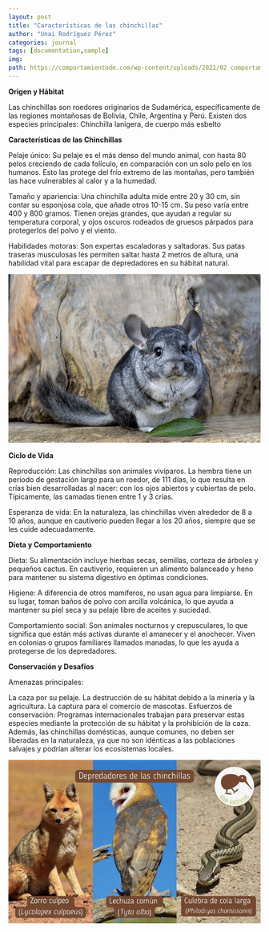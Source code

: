 ```yaml
---
layout: post
title: "Características de las chinchillas"
author: "Unai Rodríguez Pérez"
categories: journal
tags: [documentation,sample]
img: 
path: https://comportamientode.com/wp-content/uploads/2021/02 comportamiento-de-la-chinchilla.jpg
---
```


**Origen y Hábitat**

Las chinchillas son roedores originarios de Sudamérica, específicamente de las regiones montañosas de Bolivia, Chile, Argentina y Perú. Existen dos especies principales: Chinchilla lanigera, de cuerpo más esbelto

**Características de las Chinchillas**

Pelaje único:
Su pelaje es el más denso del mundo animal, con hasta 80 pelos creciendo de cada folículo, en comparación con un solo pelo en los humanos. Esto las protege del frío extremo de las montañas, pero también las hace vulnerables al calor y a la humedad.

Tamaño y apariencia:
Una chinchilla adulta mide entre 20 y 30 cm, sin contar su esponjosa cola, que añade otros 10-15 cm. Su peso varía entre 400 y 800 gramos. Tienen orejas grandes, que ayudan a regular su temperatura corporal, y ojos oscuros rodeados de gruesos párpados para protegerlos del polvo y el viento.

Habilidades motoras:
Son expertas escaladoras y saltadoras. Sus patas traseras musculosas les permiten saltar hasta 2 metros de altura, una habilidad vital para escapar de depredadores en su hábitat natural.

<img src="chinchilla.jpg" alt="Una chinchilla">

**Ciclo de Vida**

Reproducción:
Las chinchillas son animales vivíparos. La hembra tiene un periodo de gestación largo para un roedor, de 111 días, lo que resulta en crías bien desarrolladas al nacer: con los ojos abiertos y cubiertas de pelo. Típicamente, las camadas tienen entre 1 y 3 crías.

Esperanza de vida:
En la naturaleza, las chinchillas viven alrededor de 8 a 10 años, aunque en cautiverio pueden llegar a los 20 años, siempre que se les cuide adecuadamente.



**Dieta y Comportamiento**

Dieta:
Su alimentación incluye hierbas secas, semillas, corteza de árboles y pequeños cactus. En cautiverio, requieren un alimento balanceado y heno para mantener su sistema digestivo en óptimas condiciones.

Higiene:
A diferencia de otros mamíferos, no usan agua para limpiarse. En su lugar, toman baños de polvo con arcilla volcánica, lo que ayuda a mantener su piel seca y su pelaje libre de aceites y suciedad.

Comportamiento social:
Son animales nocturnos y crepusculares, lo que significa que están más activas durante el amanecer y el anochecer. Viven en colonias o grupos familiares llamados manadas, lo que les ayuda a protegerse de los depredadores.

**Conservación y Desafíos**

Amenazas principales:

La caza por su pelaje.
La destrucción de su hábitat debido a la minería y la agricultura.
La captura para el comercio de mascotas.
Esfuerzos de conservación:
Programas internacionales trabajan para preservar estas especies mediante la protección de su hábitat y la prohibición de la caza. Además, las chinchillas domésticas, aunque comunes, no deben ser liberadas en la naturaleza, ya que no son idénticas a las poblaciones salvajes y podrían alterar los ecosistemas locales.

<img src="depredadores.jpg" alt="depredadores de las chincillas">